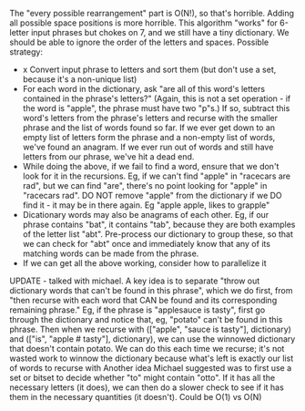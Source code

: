 The "every possible rearrangement" part is O(N!), so that's horrible. Adding
all possible space positions is more horrible. This algorithm "works" for
6-letter input phrases but chokes on 7, and we still have a tiny
dictionary. We should be able to ignore the order of the letters and spaces.
Possible strategy:

- x Convert input phrase to letters and sort them (but don't use a set,
because it's a non-unique list)
- For each word in the dictionary, ask "are all of this word's letters
contained in the phrase's letters?" (Again, this is not a set operation - if
the word is "apple", the phrase must have two "p"s.) If so, subtract this
word's letters from the phrase's letters and recurse with the smaller phrase
and the list of words found so far. If we ever get down to an empty list of
letters form the phrase  and a non-empty list of words, we've found an
anagram. If we ever run out of words and still have letters from our phrase,
we've hit a dead end.
- While doing the above, if we fail to find a word, ensure that we don't
look for it in the recursions. Eg, if we can't find "apple" in "racecars are
rad", but we can find "are", there's no point looking for "apple" in
"racecars rad". DO NOT remove "apple" from the dictionary if we DO find it -
it may be in there again. Eg "apple apple, likes to grapple"
- Dicationary words may also be anagrams of each other. Eg, if our phrase
contains "bat", it contains "tab", because they are both examples of the
letter list "abt". Pre-process our dictionary to group these, so that
we can check for "abt" once and immediately know that any of its matching
words can be made from the phrase.
- If we can get all the above working, consider how to parallelize it

UPDATE - talked with michael. A key idea is to separate "throw out
dictionary words that can't be found in this phrase", which we do first,
from "then recurse with each word that CAN be found and its
corresponding remaining phrase."
Eg, if the phrase is "applesauce is tasty", first go through the
dictionary and notice that, eg, "potato" can't be found in this phrase.
Then when we recurse with (["apple", "sauce is tasty"], dictionary) and
(["is", "apple # tasty"], dictionary), we can use the winnowed dictionary
that doesn't contain potato. We can do this each time we recurse; it's
not wasted work to winnow the dictionary because what's left is exactly
our list of words to recurse with
Another idea Michael suggested was to first use a set or bitset to
decide whether "to" might contain "otto". If it has all the necessary
letters (it does), we can then do a slower check to see if it has them
in the necessary quantities (it doesn't). Could be O(1) vs O(N)
